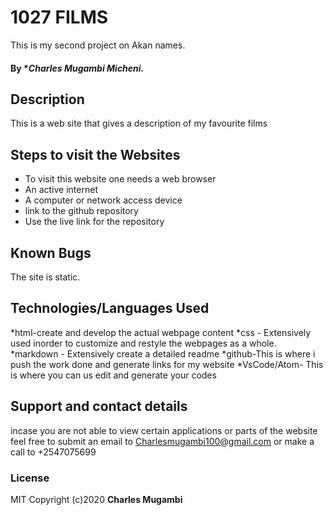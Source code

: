 # 1027 FILMS
This is my second project on Akan names.
#### By **Charles Mugambi Micheni.*
## Description
This is a web site that gives a description of my favourite films
## Steps to visit the Websites
* To visit this website one needs a web browser
* An active internet
* A computer or network access device
* link to the github repository
* Use the live link for the repository 

## Known Bugs
The site is static.
## Technologies/Languages Used
*html-create and develop the actual webpage content
*css - Extensively used inorder to customize and restyle the webpages as a whole.
*markdown - Extensively create a detailed readme
*github-This is where i push the work done and generate links for my website
*VsCode/Atom- This is where you can us edit and generate your codes
## Support and contact details
incase you are not able to view certain applications or parts of the website feel free to submit an email to Charlesmugambi100@gmail.com or make a call to +2547075699

### License
MIT
Copyright (c)2020 **Charles Mugambi**
